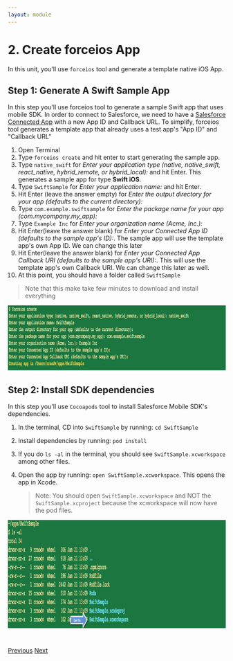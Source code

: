 ```yaml
---
layout: module
---
```

# 2. Create forceios App
In this unit, you'll use `forceios` tool and generate a template native iOS App.

## Step 1: Generate A Swift Sample App
In this step you'll use forceios tool to generate a sample Swift app that uses mobile SDK. In order to connect to Salesforce, we need to have a <a href="https://developer.salesforce.com/docs/atlas.en-us.api_rest.meta/api_rest/intro_defining_remote_access_applications.htm" target="_blank">Salesforce Connected App</a> with a new App ID and Callback URL. To simplify, forceios tool generates a template app that already uses a test app's "App ID" and "Callback URL" 

1. Open Terminal
2. Type `forceios create` and hit enter to start generating the sample app.
3. Type `native_swift` for *Enter your application type (native, native_swift, react_native, hybrid_remote, or hybrid_local):* and hit Enter. This generates a sample app for type **Swift iOS**.
4. Type `SwiftSample` for *Enter your application name:* and hit Enter.
5. Hit Enter (leave the answer empty) for *Enter the output directory for your app (defaults to the current directory):*
6.  Type `com.example.swiftsample` for *Enter the package name for your app (com.mycompany.my_app):*
7. Type `Example Inc` for *Enter your organization name (Acme, Inc.):*
8. Hit Enter(leave the answer blank) for *Enter your Connected App ID (defaults to the sample app's ID):*. The sample app will use the template app's own App ID. We can change this later
9. Hit Enter(leave the answer blank) for *Enter your Connected App Callback URI (defaults to the sample app's URI):*. This will use the template app's own Callback URI. We can change this later as well.
10. At this point, you should have a folder called `SwiftSample`

> Note that this make take few minutes to download and install everything

<img src="images/forceios.png" style="height:150px" />

## Step 2: Install SDK dependencies

In this step you'll use `Cocoapods` tool to install Salesforce Mobile SDK's dependencies.

1. In the terminal, CD into `SwiftSample` by running: `cd SwiftSample`
2. Install dependencies by running: `pod install`  
3. If you do `ls -al` in the terminal, you should see `SwiftSample.xcworkspace` among other files. 
4. Open the app by running: `open SwiftSample.xcworkspace`. This opens the app in Xcode.

	> Note: You should open `SwiftSample.xcworkspace` and NOT the `SwiftSample.xcproject` because the xcworkspace will now have the pod files. 
	
<img src="images/xcworkspace.png" style="height:250px" /> 

<div class="row" style="margin-top:40px;">
<div class="col-sm-12">
<a href="mobile-sdk-swift-setup-developer-environment.html" class="btn btn-default"><i class="glyphicon glyphicon-chevron-left"></i> Previous</a>
<a href="mobile-sdk-swift-running-forceios-app.html" class="btn btn-default pull-right">Next <i class="glyphicon glyphicon-chevron-right"></i></a>
</div>
</div>
